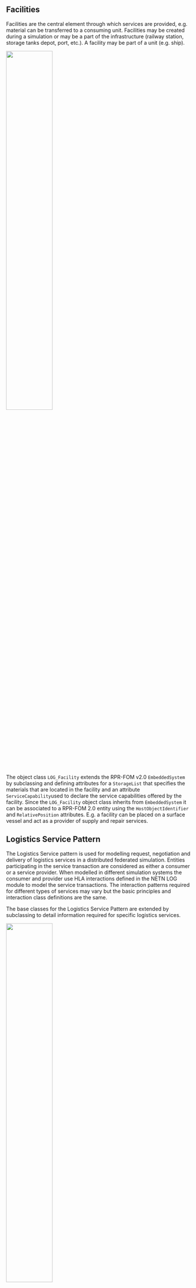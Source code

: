 ## Facilities

Facilities are the central element through which services are provided, e.g. material can be transferred to a consuming unit. Facilities may be created during a simulation or may be a part of the infrastructure (railway station, storage tanks depot, port, etc.). A facility may be part of a unit (e.g. ship).

<img src="/images/log_objects.png" width="50%">

The object class `LOG_Facility` extends the RPR-FOM v2.0 `EmbeddedSystem` by subclassing and defining attributes for a `StorageList` that specifies the materials that are located in the facility and an attribute `ServiceCapability`used to declare the service capabilities offered by the facility. Since the `LOG_Facility` object class inherits from `EmbeddedSystem` it can be associated to a RPR-FOM 2.0 entity using the `HostObjectIdentifier` and `RelativePosition` attributes. E.g. a facility can be placed on a surface vessel and act as a provider of supply and repair services.

## Logistics Service Pattern
The Logistics Service pattern is used for modelling request, negotiation and delivery of logistics services in a distributed federated simulation. Entities participating in the service transaction are considered as either a consumer or a service provider. When modelled in different simulation systems the consumer and provider use HLA interactions defined in the NETN LOG module to model the service transactions. The interaction patterns required for different types of services may vary but the basic principles and interaction class definitions are the same. 

The base classes for the Logistics Service Pattern are extended by subclassing to detail information required for specific logistics services.

<img src="/images/log_scp_interactions.png" width="50%">

The logistics service pattern is divided into three phases:
1.	**Service Negotiation**: the service is requested, offers received and offers are either accepted or rejected.
2.	**Service Delivery**: the consumer indicates that the deliver process can start, and the selected provider starts to deliver, continuing until all the services has been delivered.
3.	**Service Acceptance**: the provider or consumer indicates the completion of the service delivery and waits for acknowledgement/acceptance from the other part.

<img src="/images/log_scp_phases.png" width="50%">

### Service Request and Negotiation
Service Negotiation: the service is requested, offers received and offers are either accepted or rejected.

### Service Delivery
Service Delivery: the consumer indicates that the deliver process can start, and the selected provider starts to deliver, continuing until all the services has been delivered.

### Service Acceptance
Service Acceptance: the provider or consumer indicates the completion of the service delivery and waits for acknowledgement/acceptance from the other part.

## Supply and Storage Services

Services for resupply of consumable materials include:
* Supply services provided by a facility, a unit or an entity with consumable materials supply capability. Resources are transferred from the provider to the consumer of the service.
* Storage services are provided by a facility, a unit or entity with consumable materials storage capability. Resources are transferred from the consumer to the provider of the service.

These two services are different in terms of flow of materials between service consumer and provider. Both services follow the basic Service Consumer-Provider pattern to establish a service contract and a service delivery. 

Materials are differentiated between:
* Consumable materials:
    * Ammunition.
    * Mines.
    * NBC Materials.
    * Fuel (Diesel, Gas, Aviation fuel, etc.).
    * Water.
    * Food.
    * Medical materials.
    * Spare parts.
* Non-consumable materials:
    * Platforms.
    * Humans.
    * Aggregates.
    * Reconnaissance and Artillery systems (Radar).
    * Missile.

Consumable materials, hereafter also referred to as supplies, differ from non-consumables in that the former can be transferred to a unit, thereby "resupplying" that unit with the appropriate consumable material. Consumable materials are further differentiated between piece goods and bulk goods (e.g. fuel, water, decontamination means). Material may therefore be requested as individual pieces (each), or in cubic meters for liquid bulk goods and kilograms for solid bulk goods. The type of packaging (fuel in canisters, water in bottles, etc.) is not taken into account.

The definition of the type of the supply is based on the description in the Bit Encoded Values (SISO-REF-010) for Use with Protocols for Distributed Interactive Simulation Applications. Additional supply types shall be defined and specified in the Federation Agreement Document.

In both the Supply and Storage services the Consumer and Provider are specified and an optional `Appointment` parameter describes where and when the transfer of the consumable materials shall take place. The Provider can change the appointment data from the request, e.g. the Consumer does not specify the appointment data in the request interaction, thereafter the Provider specifies appointment data in the offer interaction, the Consumer than has to accept or reject the offer.

If the time specified in the `RequestTimeOut` parameter of the request passes without the Provider sending a positive offer, the Consumer shall cancel the service. The Consumer may then again initiate a request interaction.

The `LoadingDoneByProvider` parameter is used by the Consumer to propose whether the loading is controlled by the Provider or by the Consumer. This is an agreement between the parties and is specified in the offer from the Provider, which is accepted by the Consumer; the Provider can agree or disagree with the Consumer's proposal. By default the service delivery is controlled by the Provider.

If the service delivery is controlled by the Provider then the consuming entity shall issue a `LOG_ServiceReceived` interaction in response to the `LOG_SupplyComplete` or `LOG_StorageComplete` interaction. Transfer of supplies is considered as complete once the `LOG_ServiceReceived` interaction is issued. The `LOG_SupplyComplete` or `LOG_StorageComplete` interaction informs of the amount, by type, of supplies transferred.

If the service delivery is controlled by the Consumer then the providing entity shall issue a `LOG_SupplyComplete` or `LOG_StorageComplete` in response to the `LOG_ServiceReceived` interaction. Transfer of supplies is considered as complete once the `LOG_SupplyComplete` or `LOG_StorageComplete` is issued. The `LOG_SupplyComplete` or `LOG_StorageComplete` interaction informs of the amount, by type, of supplies transferred.

Early termination of the service request or delivery is possible by either the Consumer or Provider by a cancellation of the service. On early termination, no materials will be transferred. 

Rejection of a service offer is allowed. In this case, no material will be transferred.


### Supply Service
Materials will be transferred after the offer is accepted and the service is started. This service allows partial transfers. This implies that only some of the materials described in the service contract are transferred. The final requested amount of supplies, by type, is specified in the `LOG_ReadyToReceiveSupply` interaction and shall not exceed the amount of supplies, by type, specified in the `LOG_OfferSupply` interaction.

To request supplies a `LOG_RequestSupply` interaction is used. The amount and type of requested materials are included as parameters. _In this request, the Consumer specifies a preference for whether the service delivery is controlled by the Provider (default) or by the Consumer._

A `LOG_OfferSupply` interaction is used by potential supplies to provide an offer, including the amount and type of offered materials, as a response to the requested supplies. _In this offer the provider can agree with the Consumer's choice of service delivery control or make a counter-offer._


`LOG_ReadyToReceiveSupply` is used by a Consumer to indicate that supply delivery can start.

If the transfer is controlled by the Provider then `LOG_SupplyComplete` is used by the Provider to inform the Consumer that the transfer is complete. The consuming entity shall send a `LOG_ServiceReceived` in response to the `LOG_SupplyComplete` interaction. Transfer of supplies is considered complete once the `LOG_ServiceReceived` is issued.

If the transfer is controlled by the Consumer then `LOG_ServiceReceived` is used by the Consumer to inform the Provider that the transfer is complete. The providing entity shall send a `LOG_StorageComplete` in response to the `LOG_ServiceReceived` interaction. Transfer of supplies is considered complete once the `LOG_StorageComplete` is issued.

The transfer may only be a part of the offered materials (partial transfer); the actual transferred supplies are specified in SuppliesData parameter of the `LOG_SupplyComplete` interaction. If requested materials are only partially transferred, the consumer may start another `LOG_RequestSupply` in order to obtain all desired supplies.

If the `LOG_CancelService` occurs between `LOG_ServiceStarted` and `LOG_SupplyComplete`, the Provider shall inform the Consumer of the amount of supplies transferred using `LOG_SupplyComplete` parameter `SuppliesData`. This allows for supply pattern interruptions due to operational necessity, death/destruction of either the consumer or provider during resupply, etc. Note that the updated supply amount(s) are subject to the constraint that the amount(s), by type, must be less than or equal to the amount(s), by type, of offered supplies.
 
Figure 9-4: OK Transfer of Resources, Provider Controls the Service Delivery.

The service can be cancelled by both the provider and the consumer with the `LOG_CancelService` interaction. If the service is cancelled before service delivery has started, the service transaction is terminated.
 
Figure 9-5: Early Cancellation, here by the Provider. Service is terminated.

If the service is cancelled during service delivery, the provider must inform the consumer of the amount and type of material transferred.
 
Figure 9-6: Cancellation by the Provider After the Service 
has Started, Provider Controls the Service Delivery.

The consumer can reject an offer from the provider and no more negotiations shall be done in the rejected service.
 
Figure 9-7: Consumer Rejects the Offer from the Provider.

The provider can inform the Consumer that it is not able to fulfil the required supply data.
 
Figure 9-8: Provider Sends a Negative Offer to the Consumer.


### Storage Service


## Maintenance and Repair Services
 
## Transport Service

### Disaggregation of Units for Transportation 
### Warfare Interactions Against Transporter
### Embarkment Service
### Disembarkment Service
### Transport Services and Attrition
### Scenario Initialization Phase

